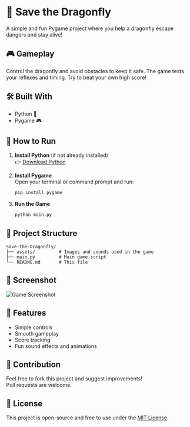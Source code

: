 # 🐉 Save the Dragonfly

A simple and fun Pygame project where you help a dragonfly escape dangers and stay alive!

## 🎮 Gameplay
Control the dragonfly and avoid obstacles to keep it safe. The game tests your reflexes and timing. Try to beat your own high score!

## 🛠️ Built With
- Python 🐍  
- Pygame 🎮

## 🚀 How to Run

1. **Install Python** (if not already installed)  
   👉 [Download Python](https://www.python.org/downloads/)

2. **Install Pygame**  
   Open your terminal or command prompt and run:
   ```bash
   pip install pygame
   ```

3. **Run the Game**
   ```bash
   python main.py
   ```

## 📂 Project Structure

```
Save-the-Dragonfly/
├── assets/         # Images and sounds used in the game
├── main.py         # Main game script
└── README.md       # This file
```

## 📸 Screenshot

![Game Screenshot](https://github.com/user-attachments/assets/89bdf199-9b0c-4986-8c1b-1c68f2b84ca9)

## 📌 Features
- Simple controls  
- Smooth gameplay  
- Score tracking  
- Fun sound effects and animations  

## 🤝 Contribution

Feel free to fork this project and suggest improvements!  
Pull requests are welcome.

## 📃 License

This project is open-source and free to use under the [MIT License](LICENSE).
